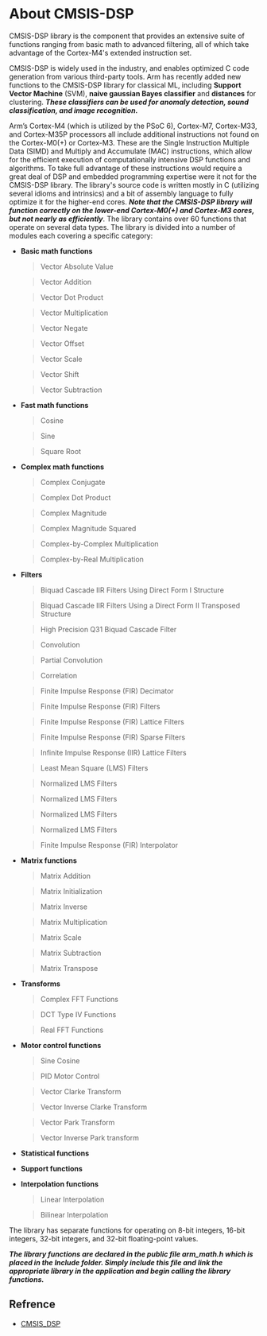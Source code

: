 # About CMSIS-DSP 
CMSIS-DSP library is the component that provides an extensive suite of functions ranging from basic math to advanced filtering, all of which take advantage of the Cortex-M4's extended instruction set.

CMSIS-DSP is widely used in the industry, and enables optimized C code generation from various third-party tools. Arm has recently added new functions to the CMSIS-DSP library for classical ML, including **Support Vector Machine** (SVM), **naive gaussian Bayes classifier** and **distances** for clustering.
***These classifiers can be used for anomaly detection, sound classification, and image recognition.***


Arm’s Cortex-M4 (which is utilized by the PSoC 6), Cortex-M7, Cortex-M33, and Cortex-M35P processors all include additional instructions not found on the Cortex-M0(+) or Cortex-M3. These are the Single Instruction Multiple Data (SIMD) and Multiply and Accumulate (MAC) instructions, which allow for the efficient execution of computationally intensive DSP functions and algorithms. To take full advantage of these instructions would require a great deal of DSP and embedded programming expertise were it not for the CMSIS-DSP library. The library's source code is written mostly in C (utilizing several idioms and intrinsics) and a bit of assembly language to fully optimize it for the higher-end cores. ***Note that the CMSIS-DSP library will function correctly on the lower-end Cortex-M0(+) and Cortex-M3 cores, but not nearly as efficiently***. The library contains over 60 functions that operate on several data types. The library is divided into a number of modules each covering a specific category:
* **Basic math functions**
    > Vector Absolute Value
    
    > Vector Addition
    
    > Vector Dot Product
    
    > Vector Multiplication
    
    > Vector Negate
    
    > Vector Offset
    
    > Vector Scale
    
    > Vector Shift
    
    > Vector Subtraction

* **Fast math functions**
    > Cosine
    
    > Sine
    
    > Square Root
* **Complex math functions**
    > Complex Conjugate
    
    > Complex Dot Product
    
    > Complex Magnitude
    
    > Complex Magnitude Squared
    
    > Complex-by-Complex Multiplication
    
    > Complex-by-Real Multiplication
* **Filters**
    >   Biquad Cascade IIR Filters Using Direct Form I Structure
    
    >    Biquad Cascade IIR Filters Using a Direct Form II Transposed Structure
    
    >    High Precision Q31 Biquad Cascade Filter
    
    >   Convolution
    
    >    Partial Convolution
    
    >    Correlation
    
    >    Finite Impulse Response (FIR) Decimator
    
    >    Finite Impulse Response (FIR) Filters
    
    >    Finite Impulse Response (FIR) Lattice Filters
    
    >    Finite Impulse Response (FIR) Sparse Filters
    
    >    Infinite Impulse Response (IIR) Lattice Filters
    
    >    Least Mean Square (LMS) Filters
    
    >    Normalized LMS Filters
    
    >    Normalized LMS Filters
    
    >    Normalized LMS Filters
    
    >    Normalized LMS Filters
    
    >    Finite Impulse Response (FIR) Interpolator
* **Matrix functions**
    >   Matrix Addition
    
    >   Matrix Initialization
    
    >    Matrix Inverse
    
    >    Matrix Multiplication
    
    >    Matrix Scale
    
    >    Matrix Subtraction
    
    >    Matrix Transpose
*   **Transforms**
    >   Complex FFT Functions
    
    >    DCT Type IV Functions
    
    >   Real FFT Functions
* **Motor control functions**
    >   Sine Cosine
    
    >    PID Motor Control
    
    >    Vector Clarke Transform
    
    >    Vector Inverse Clarke Transform
    
    >    Vector Park Transform
    
    >    Vector Inverse Park transform
* **Statistical functions**
* **Support functions**
* **Interpolation functions**
    >    Linear Interpolation
    
    >    Bilinear Interpolation

The library has separate functions for operating on 8-bit integers, 16-bit integers, 32-bit integers, and 32-bit floating-point
values.

***The library functions are declared in the public file arm_math.h which is placed in the Include folder. Simply include this file and link the appropriate library in the application and begin calling the library functions.***

## Refrence
 *  [CMSIS_DSP](https://arm-software.github.io/CMSIS_5/DSP/html/index.html)
 
 
